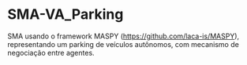 # SMA-VA_Parking
SMA usando o framework MASPY (https://github.com/laca-is/MASPY), representando um parking de veículos autônomos, com mecanismo de negociação entre agentes.
